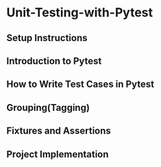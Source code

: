 # Unit-Testing-with-Pytest


## Setup Instructions


## Introduction to Pytest


## How to Write Test Cases in Pytest


## Grouping(Tagging)


## Fixtures and Assertions


## Project Implementation

